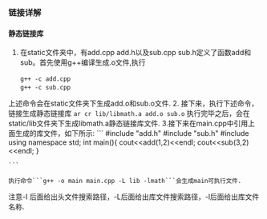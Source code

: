 ### 链接详解

#### 静态链接库

1. 在static文件夹中，有add.cpp add.h以及sub.cpp sub.h定义了函数add和sub。首先使用g++编译生成.o文件,执行
```
　　g++ -c add.cpp
　　g++ -c sub.cpp
```
上述命令会在static文件夹下生成add.o和sub.o文件.
2. 接下来，执行下述命令，链接生成静态链接库
```ar cr lib/libmath.a add.o sub.o```
执行完毕之后，会在static/lib文件夹下生成libmath.a静态链接库文件.
3.接下来在main.cpp中引用上面生成的库文件，如下所示:
    ```
    #include "add.h"
    #include "sub.h"
    #include <iostream>
    using namespace std;
    int main(){
        cout<<add(1,2)<<endl;
        cout<<sub(3,2)<<endl;
    }

    ```

    执行命令```g++ -o main main.cpp -L lib -lmath```会生成main可执行文件.
注意-I 后面给出头文件搜索路径，-L后面给出库文件搜索路径，-l后面给出库文件名称.
